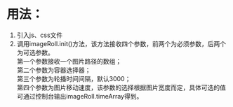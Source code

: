 # 用法：
1. 引入js、css文件
2. 调用imageRoll.init()方法，该方法接收四个参数，前两个为必须参数，后两个为可选参数。  
第一个参数接收一个图片路径的数组；  
第二个参数为容器选择器；  
第三个参数为轮播时间间隔，默认3000；  
第四个参数为图片移动速度，该参数的选择根据图片宽度而定，具体可选的值可通过控制台输出imageRoll.timeArray得到。

